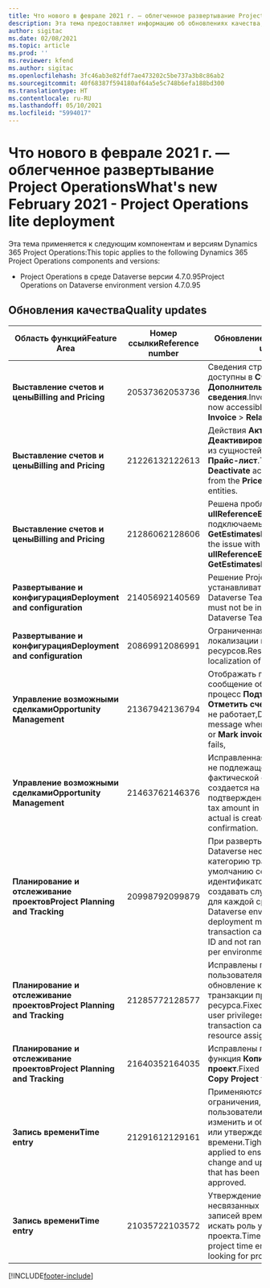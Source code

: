 ```yaml
---
title: Что нового в феврале 2021 г. — облегченное развертывание Project Operations
description: Эта тема предоставляет информацию об обновлениях качества, доступных в облегченном развертывании Project Operations выпуска за февраль 2021 г.
author: sigitac
ms.date: 02/08/2021
ms.topic: article
ms.prod: ''
ms.reviewer: kfend
ms.author: sigitac
ms.openlocfilehash: 3fc46ab3e82fdf7ae473202c5be737a3b8c86ab2
ms.sourcegitcommit: 40f68387f594180af64a5e5c748b6efa188bd300
ms.translationtype: HT
ms.contentlocale: ru-RU
ms.lasthandoff: 05/10/2021
ms.locfileid: "5994017"
---
```

# <a name="whats-new-february-2021---project-operations-lite-deployment"></a><span data-ttu-id="e0754-103">Что нового в феврале 2021 г. — облегченное развертывание Project Operations</span><span class="sxs-lookup"><span data-stu-id="e0754-103">What's new February 2021 - Project Operations lite deployment</span></span>

<span data-ttu-id="e0754-104">Эта тема применяется к следующим компонентам и версиям Dynamics 365 Project Operations:</span><span class="sxs-lookup"><span data-stu-id="e0754-104">This topic applies to the following Dynamics 365 Project Operations components and versions:</span></span>

  - <span data-ttu-id="e0754-105">Project Operations в среде Dataverse версии 4.7.0.95</span><span class="sxs-lookup"><span data-stu-id="e0754-105">Project Operations on Dataverse environment version 4.7.0.95</span></span>

## <a name="quality-updates"></a><span data-ttu-id="e0754-106">Обновления качества</span><span class="sxs-lookup"><span data-stu-id="e0754-106">Quality updates</span></span>

| <span data-ttu-id="e0754-107">**Область функций**</span><span class="sxs-lookup"><span data-stu-id="e0754-107">**Feature Area**</span></span> | <span data-ttu-id="e0754-108">**Номер ссылки**</span><span class="sxs-lookup"><span data-stu-id="e0754-108">**Reference number**</span></span> | <span data-ttu-id="e0754-109">**Обновление качества**</span><span class="sxs-lookup"><span data-stu-id="e0754-109">**Quality update**</span></span> |
| --- | --- | --- |
| <span data-ttu-id="e0754-110">**Выставление счетов и цены**</span><span class="sxs-lookup"><span data-stu-id="e0754-110">**Billing and Pricing**</span></span> | <span data-ttu-id="e0754-111">2053736</span><span class="sxs-lookup"><span data-stu-id="e0754-111">2053736</span></span> | <span data-ttu-id="e0754-112">Сведения строки счета теперь доступны в **Счет** > **Дополнительные сведения**.</span><span class="sxs-lookup"><span data-stu-id="e0754-112">Invoice line details are now accessible by going to **Invoice** > **Related information**.</span></span> |
| <span data-ttu-id="e0754-113">**Выставление счетов и цены**</span><span class="sxs-lookup"><span data-stu-id="e0754-113">**Billing and Pricing**</span></span> | <span data-ttu-id="e0754-114">2122613</span><span class="sxs-lookup"><span data-stu-id="e0754-114">2122613</span></span> | <span data-ttu-id="e0754-115">Действия **Активировать** и **Деактивировать** были удалены из сущностей ассоциации **Прайс-лист**.</span><span class="sxs-lookup"><span data-stu-id="e0754-115">The **Activate** and **Deactivate** actions were removed from the **Price List** association entities.</span></span> |
| <span data-ttu-id="e0754-116">**Выставление счетов и цены**</span><span class="sxs-lookup"><span data-stu-id="e0754-116">**Billing and Pricing**</span></span> | <span data-ttu-id="e0754-117">2128606</span><span class="sxs-lookup"><span data-stu-id="e0754-117">2128606</span></span> | <span data-ttu-id="e0754-118">Решена проблема с **ullReferenceException** в подключаемый модуль **GetEstimatesForProject**.</span><span class="sxs-lookup"><span data-stu-id="e0754-118">Resolved the issue with **ullReferenceException** in the **GetEstimatesForProject** plug-in.</span></span> |
| <span data-ttu-id="e0754-119">**Развертывание и конфигурация**</span><span class="sxs-lookup"><span data-stu-id="e0754-119">**Deployment and configuration**</span></span> | <span data-ttu-id="e0754-120">2140569</span><span class="sxs-lookup"><span data-stu-id="e0754-120">2140569</span></span> | <span data-ttu-id="e0754-121">Решение Project нельзя устанавливать в средах Dataverse Teams.</span><span class="sxs-lookup"><span data-stu-id="e0754-121">Project solution must not be installed in the Dataverse Teams environments.</span></span> |
| <span data-ttu-id="e0754-122">**Развертывание и конфигурация**</span><span class="sxs-lookup"><span data-stu-id="e0754-122">**Deployment and configuration**</span></span> | <span data-ttu-id="e0754-123">2086991</span><span class="sxs-lookup"><span data-stu-id="e0754-123">2086991</span></span> | <span data-ttu-id="e0754-124">Ограниченная настройка локализации веб-ресурсов.</span><span class="sxs-lookup"><span data-stu-id="e0754-124">Restricted customizing localization of web resources.</span></span> |
| <span data-ttu-id="e0754-125">**Управление возможными сделками**</span><span class="sxs-lookup"><span data-stu-id="e0754-125">**Opportunity Management**</span></span> | <span data-ttu-id="e0754-126">2136794</span><span class="sxs-lookup"><span data-stu-id="e0754-126">2136794</span></span> | <span data-ttu-id="e0754-127">Отображать правильное сообщение об ошибке, когда процесс **Подтвердить счет** или **Отметить счет как оплаченный** не работает,</span><span class="sxs-lookup"><span data-stu-id="e0754-127">Display correct error message when **Confirm invoice** or **Mark invoice as paid** process fails,</span></span> |
| <span data-ttu-id="e0754-128">**Управление возможными сделками**</span><span class="sxs-lookup"><span data-stu-id="e0754-128">**Opportunity Management**</span></span> | <span data-ttu-id="e0754-129">2146376</span><span class="sxs-lookup"><span data-stu-id="e0754-129">2146376</span></span> | <span data-ttu-id="e0754-130">Исправленная сумма налога в не подлежащей уплате фактической стоимости создается на основе подтверждения счета.</span><span class="sxs-lookup"><span data-stu-id="e0754-130">Corrected tax amount in a non-chargeable actual is created from invoice confirmation.</span></span> |
| <span data-ttu-id="e0754-131">**Планирование и отслеживание проектов**</span><span class="sxs-lookup"><span data-stu-id="e0754-131">**Project Planning and Tracking**</span></span> | <span data-ttu-id="e0754-132">2099879</span><span class="sxs-lookup"><span data-stu-id="e0754-132">2099879</span></span> | <span data-ttu-id="e0754-133">При развертывании среды Dataverse необходимо создать категорию транзакции по умолчанию со статическим идентификатором, а не создавать случайную категорию для каждой среды.</span><span class="sxs-lookup"><span data-stu-id="e0754-133">The Dataverse environment deployment must create a default transaction category with a static ID and not randomly generate one per environment.</span></span> |
| <span data-ttu-id="e0754-134">**Планирование и отслеживание проектов**</span><span class="sxs-lookup"><span data-stu-id="e0754-134">**Project Planning and Tracking**</span></span> | <span data-ttu-id="e0754-135">2128577</span><span class="sxs-lookup"><span data-stu-id="e0754-135">2128577</span></span> | <span data-ttu-id="e0754-136">Исправлены привилегии пользователя службы Project на обновление категории транзакции при назначении ресурса.</span><span class="sxs-lookup"><span data-stu-id="e0754-136">Fixed the Project service user privileges to update the transaction category on a resource assignment.</span></span> |
| <span data-ttu-id="e0754-137">**Планирование и отслеживание проектов**</span><span class="sxs-lookup"><span data-stu-id="e0754-137">**Project Planning and Tracking**</span></span> | <span data-ttu-id="e0754-138">2164035</span><span class="sxs-lookup"><span data-stu-id="e0754-138">2164035</span></span> | <span data-ttu-id="e0754-139">Исправлены проблемы с функция **Копировать проект**.</span><span class="sxs-lookup"><span data-stu-id="e0754-139">Fixed issues with the **Copy Project** function.</span></span> |
| <span data-ttu-id="e0754-140">**Запись времени**</span><span class="sxs-lookup"><span data-stu-id="e0754-140">**Time entry**</span></span> | <span data-ttu-id="e0754-141">2129161</span><span class="sxs-lookup"><span data-stu-id="e0754-141">2129161</span></span> | <span data-ttu-id="e0754-142">Применяются более жесткие ограничения, чтобы пользователи не могли изменить и обновить введенную или утвержденную запись времени.</span><span class="sxs-lookup"><span data-stu-id="e0754-142">Tighter restrictions are applied to ensure users can't change and update a time entry that has been submitted or approved.</span></span> |
| <span data-ttu-id="e0754-143">**Запись времени**</span><span class="sxs-lookup"><span data-stu-id="e0754-143">**Time entry**</span></span> | <span data-ttu-id="e0754-144">2103572</span><span class="sxs-lookup"><span data-stu-id="e0754-144">2103572</span></span> | <span data-ttu-id="e0754-145">Утверждение времени для несвязанных с проектом записей времени не должно искать роль утверждающего проекта.</span><span class="sxs-lookup"><span data-stu-id="e0754-145">Time approval for non-project time entries must not be looking for project approver role.</span></span> |


[!INCLUDE[footer-include](../../includes/footer-banner.md)]